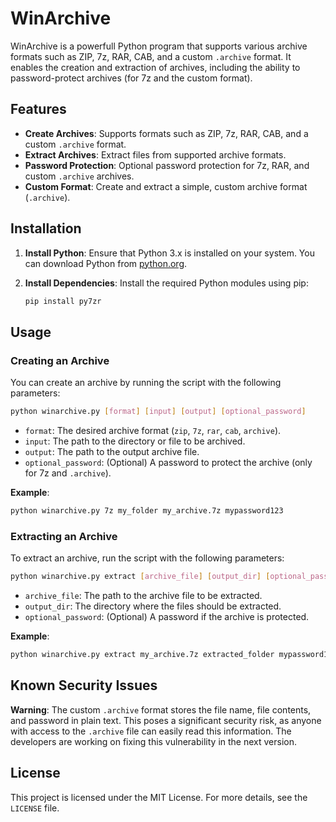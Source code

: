 
# WinArchive

WinArchive is a powerfull Python program that supports various archive formats such as ZIP, 7z, RAR, CAB, and a custom `.archive` format. It enables the creation and extraction of archives, including the ability to password-protect archives (for 7z and the custom format).

## Features

- **Create Archives**: Supports formats such as ZIP, 7z, RAR, CAB, and a custom `.archive` format.
- **Extract Archives**: Extract files from supported archive formats.
- **Password Protection**: Optional password protection for 7z, RAR, and custom `.archive` archives.
- **Custom Format**: Create and extract a simple, custom archive format (`.archive`).

## Installation

1. **Install Python**: Ensure that Python 3.x is installed on your system. You can download Python from [python.org](https://www.python.org/).
2. **Install Dependencies**: Install the required Python modules using pip:

   ```bash
   pip install py7zr
   ```

## Usage

### Creating an Archive

You can create an archive by running the script with the following parameters:

```bash
python winarchive.py [format] [input] [output] [optional_password]
```

- `format`: The desired archive format (`zip`, `7z`, `rar`, `cab`, `archive`).
- `input`: The path to the directory or file to be archived.
- `output`: The path to the output archive file.
- `optional_password`: (Optional) A password to protect the archive (only for 7z and `.archive`).

**Example**:

```bash
python winarchive.py 7z my_folder my_archive.7z mypassword123
```

### Extracting an Archive

To extract an archive, run the script with the following parameters:

```bash
python winarchive.py extract [archive_file] [output_dir] [optional_password]
```

- `archive_file`: The path to the archive file to be extracted.
- `output_dir`: The directory where the files should be extracted.
- `optional_password`: (Optional) A password if the archive is protected.

**Example**:

```bash
python winarchive.py extract my_archive.7z extracted_folder mypassword123
```

## Known Security Issues

**Warning**: The custom `.archive` format stores the file name, file contents, and password in plain text. This poses a significant security risk, as anyone with access to the `.archive` file can easily read this information. The developers are working on fixing this vulnerability in the next version.

## License

This project is licensed under the MIT License. For more details, see the `LICENSE` file.
